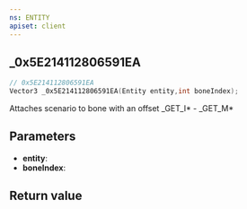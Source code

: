 ```yaml
---
ns: ENTITY
apiset: client
---
```

## _0x5E214112806591EA

```c
// 0x5E214112806591EA
Vector3 _0x5E214112806591EA(Entity entity,int boneIndex);
```

Attaches scenario to bone with an offset
_GET_I* - _GET_M*

## Parameters
* **entity**:
* **boneIndex**:

## Return value